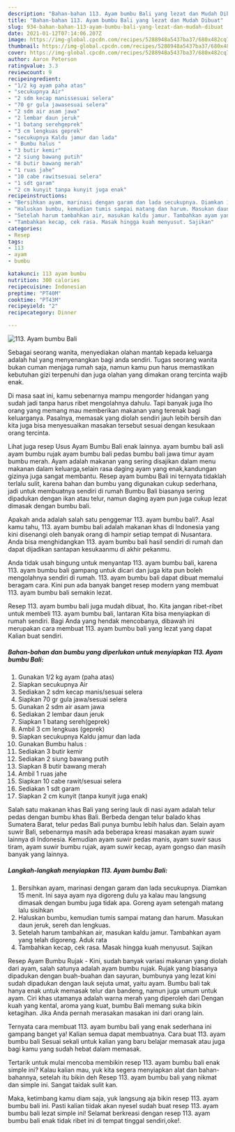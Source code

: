 ```yaml
---
description: "Bahan-bahan 113. Ayam bumbu Bali yang lezat dan Mudah Dibuat"
title: "Bahan-bahan 113. Ayam bumbu Bali yang lezat dan Mudah Dibuat"
slug: 934-bahan-bahan-113-ayam-bumbu-bali-yang-lezat-dan-mudah-dibuat
date: 2021-01-12T07:14:06.207Z
image: https://img-global.cpcdn.com/recipes/5288948a5437ba37/680x482cq70/113-ayam-bumbu-bali-foto-resep-utama.jpg
thumbnail: https://img-global.cpcdn.com/recipes/5288948a5437ba37/680x482cq70/113-ayam-bumbu-bali-foto-resep-utama.jpg
cover: https://img-global.cpcdn.com/recipes/5288948a5437ba37/680x482cq70/113-ayam-bumbu-bali-foto-resep-utama.jpg
author: Aaron Peterson
ratingvalue: 3.3
reviewcount: 9
recipeingredient:
- "1/2 kg ayam paha atas"
- "secukupnya Air"
- "2 sdm kecap manissesuai selera"
- "70 gr gula jawasesuai selera"
- "2 sdm air asam jawa"
- "2 lembar daun jeruk"
- "1 batang serehgeprek"
- "3 cm lengkuas geprek"
- "secukupnya Kaldu jamur dan lada"
- " Bumbu halus "
- "3 butir kemir"
- "2 siung bawang putih"
- "8 butir bawang merah"
- "1 ruas jahe"
- "10 cabe rawitsesuai selera"
- "1 sdt garam"
- "2 cm kunyit tanpa kunyit juga enak"
recipeinstructions:
- "Bersihkan ayam, marinasi dengan garam dan lada secukupnya. Diamkan 15 menit. Ini saya ayam nya digoreng dulu ya kalau mau langsung dimasak dengan bumbu juga tidak apa. Goreng ayam setengah matang lalu sisihkan"
- "Haluskan bumbu, kemudian tumis sampai matang dan harum. Masukan daun jeruk, sereh dan lengkuas."
- "Setelah harum tambahkan air, masukan kaldu jamur. Tambahkan ayam yang telah digoreng. Aduk rata"
- "Tambahkan kecap, cek rasa. Masak hingga kuah menyusut. Sajikan"
categories:
- Resep
tags:
- 113
- ayam
- bumbu

katakunci: 113 ayam bumbu 
nutrition: 300 calories
recipecuisine: Indonesian
preptime: "PT40M"
cooktime: "PT43M"
recipeyield: "2"
recipecategory: Dinner

---
```



![113. Ayam bumbu Bali](https://img-global.cpcdn.com/recipes/5288948a5437ba37/680x482cq70/113-ayam-bumbu-bali-foto-resep-utama.jpg)

Sebagai seorang wanita, menyediakan olahan mantab kepada keluarga adalah hal yang menyenangkan bagi anda sendiri. Tugas seorang  wanita bukan cuman menjaga rumah saja, namun kamu pun harus memastikan kebutuhan gizi terpenuhi dan juga olahan yang dimakan orang tercinta wajib enak.

Di masa  saat ini, kamu sebenarnya mampu mengorder hidangan yang sudah jadi tanpa harus ribet mengolahnya dahulu. Tapi banyak juga lho orang yang memang mau memberikan makanan yang terenak bagi keluarganya. Pasalnya, memasak yang diolah sendiri jauh lebih bersih dan kita juga bisa menyesuaikan masakan tersebut sesuai dengan kesukaan orang tercinta. 

Lihat juga resep Usus Ayam Bumbu Bali enak lainnya. ayam bumbu bali asli ayam bumbu rujak ayam bumbu bali pedas bumbu bali jawa timur ayam bumbu merah. Ayam adalah makanan yang sering disajikan dalam menu makanan dalam keluarga,selain rasa daging ayam yang enak,kandungan gizinya juga sangat membantu. Resep ayam bumbu Bali ini ternyata tidaklah terlalu sulit, karena bahan dan bumbu yang digunakan cukup sederhana, jadi untuk membuatnya sendiri di rumah Bumbu Bali biasanya sering dipadukan dengan ikan atau telur, namun daging ayam pun juga cukup lezat dimasak dengan bumbu bali.

Apakah anda adalah salah satu penggemar 113. ayam bumbu bali?. Asal kamu tahu, 113. ayam bumbu bali adalah makanan khas di Indonesia yang kini disenangi oleh banyak orang di hampir setiap tempat di Nusantara. Anda bisa menghidangkan 113. ayam bumbu bali hasil sendiri di rumah dan dapat dijadikan santapan kesukaanmu di akhir pekanmu.

Anda tidak usah bingung untuk menyantap 113. ayam bumbu bali, karena 113. ayam bumbu bali gampang untuk dicari dan juga kita pun boleh mengolahnya sendiri di rumah. 113. ayam bumbu bali dapat dibuat memalui beragam cara. Kini pun ada banyak banget resep modern yang membuat 113. ayam bumbu bali semakin lezat.

Resep 113. ayam bumbu bali juga mudah dibuat, lho. Kita jangan ribet-ribet untuk membeli 113. ayam bumbu bali, lantaran Kita bisa menyiapkan di rumah sendiri. Bagi Anda yang hendak mencobanya, dibawah ini merupakan cara membuat 113. ayam bumbu bali yang lezat yang dapat Kalian buat sendiri.

<!--inarticleads1-->

##### Bahan-bahan dan bumbu yang diperlukan untuk menyiapkan 113. Ayam bumbu Bali:

1. Gunakan 1/2 kg ayam (paha atas)
1. Siapkan secukupnya Air
1. Sediakan 2 sdm kecap manis/sesuai selera
1. Siapkan 70 gr gula jawa/sesuai selera
1. Gunakan 2 sdm air asam jawa
1. Sediakan 2 lembar daun jeruk
1. Siapkan 1 batang sereh(geprek)
1. Ambil 3 cm lengkuas (geprek)
1. Siapkan secukupnya Kaldu jamur dan lada
1. Gunakan  Bumbu halus :
1. Sediakan 3 butir kemir
1. Sediakan 2 siung bawang putih
1. Siapkan 8 butir bawang merah
1. Ambil 1 ruas jahe
1. Siapkan 10 cabe rawit/sesuai selera
1. Sediakan 1 sdt garam
1. Siapkan 2 cm kunyit (tanpa kunyit juga enak)


Salah satu makanan khas Bali yang sering lauk di nasi ayam adalah telur pedas dengan bumbu khas Bali. Berbeda dengan telur balado khas Sumatera Barat, telur pedas Bali punya bumbu lebih halus dan. Selain ayam suwir Bali, sebenarnya masih ada beberapa kreasi masakan ayam suwir lainnya di Indonesia. Kemudian ayam suwir pedas manis, ayam suwir saus tiram, ayam suwir bumbu rujak, ayam suwir kecap, ayam gongso dan masih banyak yang lainnya. 

<!--inarticleads2-->

##### Langkah-langkah menyiapkan 113. Ayam bumbu Bali:

1. Bersihkan ayam, marinasi dengan garam dan lada secukupnya. Diamkan 15 menit. Ini saya ayam nya digoreng dulu ya kalau mau langsung dimasak dengan bumbu juga tidak apa. Goreng ayam setengah matang lalu sisihkan
1. Haluskan bumbu, kemudian tumis sampai matang dan harum. Masukan daun jeruk, sereh dan lengkuas.
1. Setelah harum tambahkan air, masukan kaldu jamur. Tambahkan ayam yang telah digoreng. Aduk rata
1. Tambahkan kecap, cek rasa. Masak hingga kuah menyusut. Sajikan


Resep Ayam Bumbu Rujak - Kini, sudah banyak variasi makanan yang diolah dari ayam, salah satunya adalah ayam bumbu rujak. Rujak yang biasanya dipadukan dengan buah-buahan dan sayuran, bumbunya yang lezat kini sudah dipadukan dengan lauk sejuta umat, yaitu ayam. Bumbu bali tak hanya enak untuk memasak telur dan bandeng, namun juga umum untuk ayam. Ciri khas utamanya adalah warna merah yang diperoleh dari Dengan kuah yang kental, aroma yang kuat, bumbu Bali memang suka bikin ketagihan. Jika Anda pernah merasakan masakan ini dari orang lain. 

Ternyata cara membuat 113. ayam bumbu bali yang enak sederhana ini gampang banget ya! Kalian semua dapat membuatnya. Cara buat 113. ayam bumbu bali Sesuai sekali untuk kalian yang baru belajar memasak atau juga bagi kamu yang sudah hebat dalam memasak.

Tertarik untuk mulai mencoba membikin resep 113. ayam bumbu bali enak simple ini? Kalau kalian mau, yuk kita segera menyiapkan alat dan bahan-bahannya, setelah itu bikin deh Resep 113. ayam bumbu bali yang nikmat dan simple ini. Sangat taidak sulit kan. 

Maka, ketimbang kamu diam saja, yuk langsung aja bikin resep 113. ayam bumbu bali ini. Pasti kalian tiidak akan nyesel sudah buat resep 113. ayam bumbu bali lezat simple ini! Selamat berkreasi dengan resep 113. ayam bumbu bali enak tidak ribet ini di tempat tinggal sendiri,oke!.

